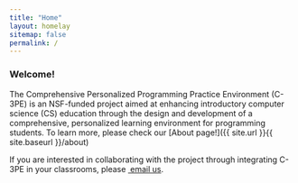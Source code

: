 ```yaml
---
title: "Home"
layout: homelay
sitemap: false
permalink: /
---
```


### Welcome!

The Comprehensive Personalized Programming Practice Environment (C-3PE) is an NSF-funded project aimed at enhancing introductory computer science (CS) education through the design and development of a comprehensive, personalized learning environment for programming students.  To learn more, please check our [About page!]({{ site.url }}{{ site.baseurl }}/about)

If you are interested in collaborating with the project through integrating C-3PE in your classrooms, please <a href="mailto:{{- site.data.pi | map: 'email' | join: ',' -}}" target="_blank"><i class="fa fa-envelope"></i>&nbsp;email&nbsp;us</a>.
